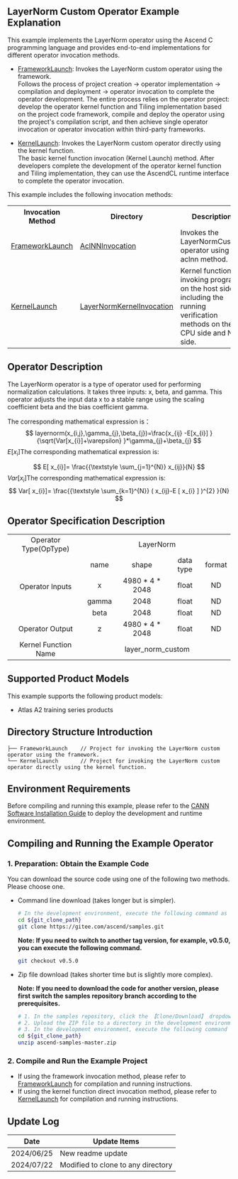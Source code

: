 ## LayerNorm Custom Operator Example Explanation
This example implements the LayerNorm operator using the Ascend C programming language and provides end-to-end implementations for different operator invocation methods.

- [FrameworkLaunch](./FrameworkLaunch/README.en.md): Invokes the LayerNorm custom operator using the framework.  
  Follows the process of project creation -> operator implementation -> compilation and deployment -> operator invocation to complete the operator development. The entire process relies on the operator project: develop the operator kernel function and Tiling implementation based on the project code framework, compile and deploy the operator using the project's compilation script, and then achieve single operator invocation or operator invocation within third-party frameworks.

- [KernelLaunch](./KernelLaunch/README.en.md): Invokes the LayerNorm custom operator directly using the kernel function.  
  The basic kernel function invocation (Kernel Launch) method. After developers complete the development of the operator kernel function and Tiling implementation, they can use the AscendCL runtime interface to complete the operator invocation.

This example includes the following invocation methods:
<table>
    <th>Invocation Method</th><th>Directory</th><th>Description</th>
    <tr>
        <!-- Column occupies 1 cell -->
        <td rowspan='1'><a href="./FrameworkLaunch/README.en.md"> FrameworkLaunch</td><td><a href="./FrameworkLaunch/AclNNInvocation/README.en.md"> AclNNInvocation</td><td>Invokes the LayerNormCustom operator using the aclnn method.</td>
    </tr>
    <tr>
        <!-- Column occupies 1 cell -->
        <td rowspan='1'><a href="./KernelLaunch/README.en.md"> KernelLaunch</td><td><a href="./KernelLaunch/LayerNormKernelInvocation/README.en.md"> LayerNormKernelInvocation</td><td>Kernel function invoking program on the host side, including the running verification methods on the CPU side and NPU side.</td>
    </tr>
</table>

## Operator Description
The LayerNorm operator is a type of operator used for performing normalization calculations. It takes three inputs: x, beta, and gamma. This operator adjusts the input data x to a stable range using the scaling coefficient beta and the bias coefficient gamma.   

The corresponding mathematical expression is：
$$ layernorm(x_{i,j},\gamma_{j},\beta_{j})=\frac{x_{ij} -E[x_{i}] }{\sqrt{Var[x_{i}]+\varepsilon} }*\gamma_{j}+\beta_{j} $$
$E[ x_{i}]$The corresponding mathematical expression is:

$$ E[ x_{i}]= \frac{{\textstyle \sum_{j=1}^{N}} x_{ij}}{N} $$
$Var[ x_{i}]$The corresponding mathematical expression is:
$$  Var[ x_{i}]= \frac{{\textstyle \sum_{k=1}^{N}} (  x_{ij}-E [ x_{i} ] )^{2}  }{N}  $$


## Operator Specification Description
<table>
<tr><td rowspan="1" align="center">Operator Type(OpType)</td><td colspan="4" align="center">LayerNorm</td></tr>
</tr>
<tr><td rowspan="4" align="center">Operator Inputs</td><td align="center">name</td><td align="center">shape</td><td align="center">data type</td><td align="center">format</td></tr>
<tr><td align="center">x</td><td align="center">4980 * 4 * 2048</td><td align="center">float</td><td align="center">ND</td></tr>
<tr><td align="center">gamma</td><td align="center">2048</td><td align="center">float</td><td align="center">ND</td></tr>
<tr><td align="center">beta</td><td align="center">2048</td><td align="center">float</td><td align="center">ND</td></tr>
</tr>
</tr>
<tr><td rowspan="1" align="center">Operator Output</td><td align="center">z</td><td align="center">4980 * 4 * 2048</td><td align="center">float</td><td align="center">ND</td></tr>
</tr>
<tr><td rowspan="1" align="center">Kernel Function Name</td><td colspan="4" align="center">layer_norm_custom</td></tr>
</table>

## Supported Product Models
This example supports the following product models:
- Atlas A2 training series products

## Directory Structure Introduction
```
├── FrameworkLaunch    // Project for invoking the LayerNorm custom operator using the framework.
└── KernelLaunch       // Project for invoking the LayerNorm custom operator directly using the kernel function.
```

## Environment Requirements
Before compiling and running this example, please refer to the [CANN Software Installation Guide](https://hiascend.com/document/redirect/CannCommunityInstSoftware) to deploy the development and runtime environment.

## Compiling and Running the Example Operator

### 1. Preparation: Obtain the Example Code<a name="codeready"></a>

You can download the source code using one of the following two methods. Please choose one.

- Command line download (takes longer but is simpler).

  ```bash
  # In the development environment, execute the following command as a non-root user to download the source code repository. git_clone_path is a directory created by the user.
  cd ${git_clone_path}
  git clone https://gitee.com/ascend/samples.git
  ```
  **Note: If you need to switch to another tag version, for example, v0.5.0, you can execute the following command.**
  ```bash
  git checkout v0.5.0
  ```

- Zip file download (takes shorter time but is slightly more complex).

  **Note: If you need to download the code for another version, please first switch the samples repository branch according to the prerequisites.**
  ```bash
  # 1. In the samples repository, click the 【Clone/Download】 dropdown and select 【Download ZIP】.
  # 2. Upload the ZIP file to a directory in the development environment, for example, ${git_clone_path}/ascend-samples-master.zip.
  # 3. In the development environment, execute the following command to unzip the zip file.
  cd ${git_clone_path}
  unzip ascend-samples-master.zip
  ```

### 2. Compile and Run the Example Project
- If using the framework invocation method, please refer to [FrameworkLaunch](./FrameworkLaunch/README.en.md) for compilation and running instructions.    
- If using the kernel function direct invocation method, please refer to [KernelLaunch](./KernelLaunch/README.en.md) for compilation and running instructions.

## Update Log
| Date       | Update Items                       |
| ---------- | ---------------------------------- |
| 2024/06/25 | New readme update                  |
| 2024/07/22 | Modified to clone to any directory |